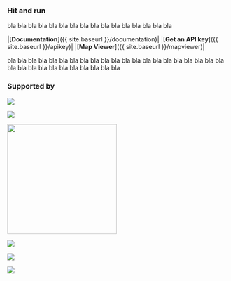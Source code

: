 
### Hit and run

bla bla bla bla bla bla bla bla bla bla bla bla bla bla bla bla 

|[**Documentation**]({{ site.baseurl }}/documentation)|
|[**Get an API key**]({{ site.baseurl }}/apikey)|
|[**Map Viewer**]({{ site.baseurl }}/mapviewer)|

bla bla bla bla bla bla bla bla bla bla bla bla bla bla bla bla bla bla bla bla bla bla bla bla bla bla bla bla bla bla bla bla 

### Supported by

<div class="logos">
	<p><a href="http://www.waag.org/"><img src="http://dev.citysdk.waag.org//img/waag-small.png" /></a></p>
	<p><a href="http://www.citysdk.eu/"><img src="http://dev.citysdk.waag.org//img/citysdk-small.png" /></a></p>
	<p><a href="http://www.civity.nl/"><img src="http://www.civity.nl/wp-content/uploads/2013/06/civity-site-logo.jpg" width="250"/></a></p>
	<p><a href="http://ec.europa.eu/information_society/activities/ict_psp/about/index_en.htm"><img src="http://dev.citysdk.waag.org//img/ict-psp.png"/></a></p>
	<p><a href="http://europa.eu/"><img src="http://dev.citysdk.waag.org//img/europa.png" /></a></p>
	<p><a href="http://creativecommons.nl/wie-zijn-we/"><img src="http://dev.citysdk.waag.org//img/cc.png" /></a></p>
</div>